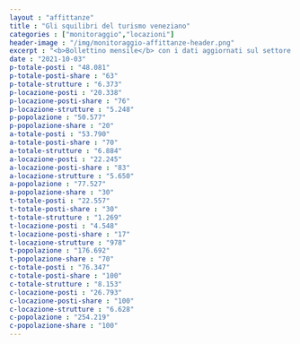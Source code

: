 ```yaml
---
layout : "affittanze"
title : "Gli squilibri del turismo veneziano"
categories : ["monitoraggio","locazioni"]
header-image : "/img/monitoraggio-affittanze-header.png"
excerpt : "<b>Bollettino mensile</b> con i dati aggiornati sul settore ricettivo alberghiero ed extra-alberghiero. confrontati con quelli sulla popolazione. Scopri. attraverso grafici e mappe interattive. le dinamiche di squilibrio che sottraggono abitazioni residenziali in favore del settore turistico."
date : "2021-10-03"
p-totale-posti : "48.081"
p-totale-posti-share : "63"
p-totale-strutture : "6.373"
p-locazione-posti : "20.338"
p-locazione-posti-share : "76"
p-locazione-strutture : "5.248"
p-popolazione : "50.577"
p-popolazione-share : "20"
a-totale-posti : "53.790"
a-totale-posti-share : "70"
a-totale-strutture : "6.884"
a-locazione-posti : "22.245"
a-locazione-posti-share : "83"
a-locazione-strutture : "5.650"
a-popolazione : "77.527"
a-popolazione-share : "30"
t-totale-posti : "22.557"
t-totale-posti-share : "30"
t-totale-strutture : "1.269"
t-locazione-posti : "4.548"
t-locazione-posti-share : "17"
t-locazione-strutture : "978"
t-popolazione : "176.692"
t-popolazione-share : "70"
c-totale-posti : "76.347"
c-totale-posti-share : "100"
c-totale-strutture : "8.153"
c-locazione-posti : "26.793"
c-locazione-posti-share : "100"
c-locazione-strutture : "6.628"
c-popolazione : "254.219"
c-popolazione-share : "100"
---
```


